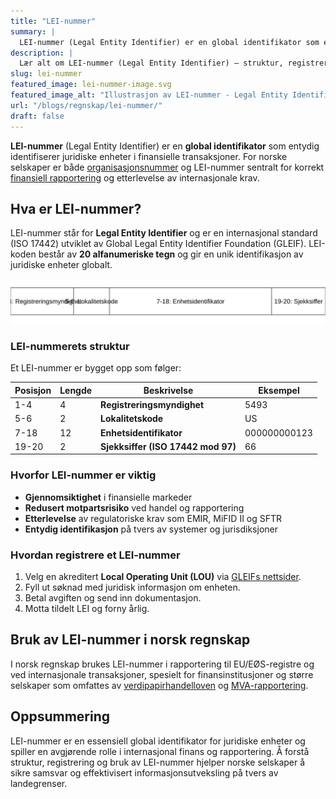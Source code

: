 ```yaml
---
title: "LEI-nummer"
summary: |
  LEI-nummer (Legal Entity Identifier) er en global identifikator som entydig identifiserer juridiske enheter i finansielle transaksjoner. Denne artikkelen forklarer formålet, strukturen, registrering og relevans for norske selskaper.
description: |
  Lær alt om LEI-nummer (Legal Entity Identifier) – struktur, registrering, bruk i finansiell rapportering og betydning for norsk regnskap.
slug: lei-nummer
featured_image: lei-nummer-image.svg
featured_image_alt: "Illustrasjon av LEI-nummer - Legal Entity Identifier"
url: "/blogs/regnskap/lei-nummer/"
draft: false
---
```



**LEI-nummer** (Legal Entity Identifier) er en **global identifikator** som entydig identifiserer juridiske enheter i finansielle transaksjoner. For norske selskaper er både [organisasjonsnummer](/blogs/regnskap/hva-er-organisasjonsnummer "Hva er Organisasjonsnummer? En Guide til Norske Foretaksregister") og LEI-nummer sentralt for korrekt [finansiell rapportering](/blogs/regnskap/bronnoysundregistrene "Hva er Brønnøysundregistrene? En Guide til Norges Registerforvalter") og etterlevelse av internasjonale krav.

## Hva er LEI-nummer?

LEI-nummer står for **Legal Entity Identifier** og er en internasjonal standard (ISO 17442) utviklet av Global Legal Entity Identifier Foundation (GLEIF). LEI-koden består av **20 alfanumeriske tegn** og gir en unik identifikasjon av juridiske enheter globalt.

![LEI-nummer struktur](lei-nummer-struktur.svg)

### LEI-nummerets struktur

Et LEI-nummer er bygget opp som følger:

| Posisjon | Lengde | Beskrivelse                       | Eksempel                         |
|----------|--------|-----------------------------------|----------------------------------|
| 1-4      | 4      | **Registreringsmyndighet**        | 5493                             |
| 5-6      | 2      | **Lokalitetskode**                | US                               |
| 7-18     | 12     | **Enhetsidentifikator**           | 000000000123                     |
| 19-20    | 2      | **Sjekksiffer (ISO 17442 mod 97)**| 66                               |

### Hvorfor LEI-nummer er viktig

* **Gjennomsiktighet** i finansielle markeder
* **Redusert motpartsrisiko** ved handel og rapportering
* **Etterlevelse** av regulatoriske krav som EMIR, MiFID II og SFTR
* **Entydig identifikasjon** på tvers av systemer og jurisdiksjoner

### Hvordan registrere et LEI-nummer

1. Velg en akreditert **Local Operating Unit (LOU)** via [GLEIFs nettsider](https://www.gleif.org).
2. Fyll ut søknad med juridisk informasjon om enheten.
3. Betal avgiften og send inn dokumentasjon.
4. Motta tildelt LEI og forny årlig.

## Bruk av LEI-nummer i norsk regnskap

I norsk regnskap brukes LEI-nummer i rapportering til EU/EØS-registre og ved internasjonale transaksjoner, spesielt for finansinstitusjoner og større selskaper som omfattes av [verdipapirhandelloven](/blogs/regnskap/hva-er-verdipapirhandelloven "Hva er Verdipapirhandelloven? En Guide til Regelverk for Verdipapirhandel") og [MVA-rapportering](/blogs/regnskap/hva-er-mva-registeret "Hva er MVA-Registeret? Krav og Prosess").

## Oppsummering

LEI-nummer er en essensiell global identifikator for juridiske enheter og spiller en avgjørende rolle i internasjonal finans og rapportering. Å forstå struktur, registrering og bruk av LEI-nummer hjelper norske selskaper å sikre samsvar og effektivisert informasjonsutveksling på tvers av landegrenser.

